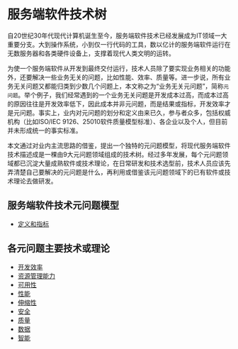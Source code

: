 # 服务端软件技术树

自20世纪30年代现代计算机诞生至今，服务端软件技术已经发展成为IT领域一大重要分支。大到操作系统，小到仅一行代码的工具，数以亿计的服务端软件运行在无数服务器和各类硬件设备上，支撑着现代人类文明的运转。

为使一个服务端软件从开发到最终交付运行，技术人员除了要实现业务相关的功能外，还要解决一些业务无关的问题，比如性能、效率、质量等。进一步说，所有业务无关问题又都能归类到少数几个问题上，本文称之为“业务无关元问题”，简称`元问题`。举个例子，我们经常遇到的一个业务无关问题是开发成本过高，而成本过高的原因往往是开发效率低下，因此成本并非元问题，而是结果或指标，开发效率才是元问题。事实上，业内对元问题的划分和定义由来已久，参与者众多，包括权威机构（比如ISO/IEC 9126、25010软件质量模型标准）、各企业以及个人，但目前并未形成统一的事实标准。

本文通过对业内主流思路的借鉴，提出一个独特的元问题模型，将现代服务端软件技术描述成是一棵由9大元问题领域组成的技术树。经过多年发展，每个元问题领域都已沉淀大量成熟软件或技术理论，在日常研发和技术选型前，技术人员应该先弄清楚自己要解决的元问题是什么，再利用或借鉴该元问题领域下的已有软件或技术理论去做研发。


## 服务端软件技术元问题模型
* [定义和指标](https://github.com/star2478/server-tech-tree/blob/master/定义和指标.md)

## 各元问题主要技术或理论
* [开发效率](https://github.com/star2478/server-tech-tree/blob/master/开发效率.md)
* [资源管理能力](https://github.com/star2478/server-tech-tree/blob/master/资源管理能力.md)
* [可用性](https://github.com/star2478/server-tech-tree/blob/master/可用性.md)
* [性能](https://github.com/star2478/server-tech-tree/blob/master/性能.md)
* [伸缩性](https://github.com/star2478/server-tech-tree/blob/master/伸缩性.md)
* [安全](https://github.com/star2478/server-tech-tree/blob/master/安全.md)
* [质量](https://github.com/star2478/server-tech-tree/blob/master/质量.md)
* [数据](https://github.com/star2478/server-tech-tree/blob/master/数据.md)
* [智能](https://github.com/star2478/server-tech-tree/blob/master/智能.md)
